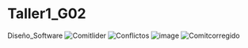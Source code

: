 # Taller1_G02
Diseño_Software
![Comitlider](https://github.com/user-attachments/assets/37ec8a63-a8dc-4eb4-a9bc-9800b96fc59e "imagen comit lider")
![Conflictos](https://github.com/user-attachments/assets/afdb0a87-d53f-4cd3-a4c6-ba2f0b8ea3d9 "conflictos")
![image](https://github.com/user-attachments/assets/285e20cb-31aa-440d-99fc-bc85b0fc4e14)
![Comitcorregido](https://github.com/user-attachments/assets/212bbef4-a35f-4f2a-9841-22201f8a419d)
